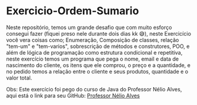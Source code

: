 # Exercicio-Ordem-Sumario

<p>Neste repositório, temos um grande desafio que com muito esforço consegui fazer (fiquei preso nele durante dois dias kk 😅), neste Exercicício você vera coisas como; Enumeração, Composição de classes, relação "tem-um" e "tem-varios", sobrescrição de métodos e construtores, POO, e além de lógica de programação como estrutura condicional e repetitiva, neste exercício temos um programa que pega o nome, email e data de nascimento do cliente, os itens que ele comprou, o preço e a quantidade, e no pedido temos a relação entre o cliente e seus produtos, quantidade e o valor total.</p>

Obs: Este exercício foi pego do curso de Java do Professor Nélio Alves, aqui está o link para seu GitHub: <a href="https://github.com/acenelio" target="_blank">Professor Nélio Alves</a>
